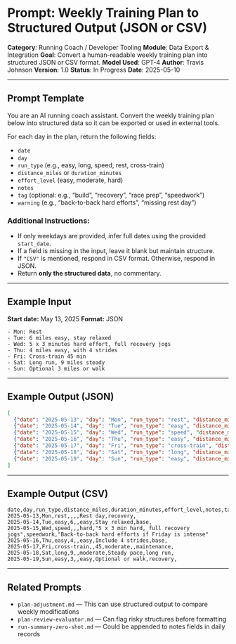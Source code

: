 # Prompt: Weekly Training Plan to Structured Output (JSON or CSV)

**Category**: Running Coach / Developer Tooling
**Module**: Data Export & Integration
**Goal**: Convert a human-readable weekly training plan into structured JSON or CSV format.
**Model Used**: GPT-4
**Author**: Travis Johnson
**Version**: 1.0
**Status**: In Progress
**Date**: 2025-05-10

---

## Prompt Template

You are an AI running coach assistant. Convert the weekly training plan below into structured data so it can be exported or used in external tools.

For each day in the plan, return the following fields:

* `date`
* `day`
* `run_type` (e.g., easy, long, speed, rest, cross-train)
* `distance_miles` or `duration_minutes`
* `effort_level` (easy, moderate, hard)
* `notes`
* `tag` (optional: e.g., “build”, “recovery”, “race prep”, “speedwork”)
* `warning` (e.g., “back-to-back hard efforts”, “missing rest day”)

### Additional Instructions:

* If only weekdays are provided, infer full dates using the provided `start_date`.
* If a field is missing in the input, leave it blank but maintain structure.
* If `"CSV"` is mentioned, respond in CSV format. Otherwise, respond in JSON.
* Return **only the structured data**, no commentary.

---

## Example Input

**Start date:** May 13, 2025
**Format:** JSON

```
- Mon: Rest
- Tue: 6 miles easy, stay relaxed
- Wed: 5 x 3 minutes hard effort, full recovery jogs
- Thu: 4 miles easy, with 4 strides
- Fri: Cross-train 45 min
- Sat: Long run, 9 miles steady
- Sun: Optional 3 miles or walk
```

---

## Example Output (JSON)

```json
[
  {"date": "2025-05-13", "day": "Mon", "run_type": "rest", "distance_miles": "", "duration_minutes": "", "effort_level": "easy", "notes": "Rest day", "tag": "recovery", "warning": ""},
  {"date": "2025-05-14", "day": "Tue", "run_type": "easy", "distance_miles": 6, "duration_minutes": "", "effort_level": "easy", "notes": "Stay relaxed", "tag": "base", "warning": ""},
  {"date": "2025-05-15", "day": "Wed", "run_type": "speed", "distance_miles": "", "duration_minutes": "", "effort_level": "hard", "notes": "5 x 3 min hard, full recovery jogs", "tag": "speedwork", "warning": "Back-to-back hard efforts if Friday is intense"},
  {"date": "2025-05-16", "day": "Thu", "run_type": "easy", "distance_miles": 4, "duration_minutes": "", "effort_level": "easy", "notes": "Include 4 strides", "tag": "base", "warning": ""},
  {"date": "2025-05-17", "day": "Fri", "run_type": "cross-train", "distance_miles": "", "duration_minutes": 45, "effort_level": "moderate", "notes": "", "tag": "maintenance", "warning": ""},
  {"date": "2025-05-18", "day": "Sat", "run_type": "long", "distance_miles": 9, "duration_minutes": "", "effort_level": "moderate", "notes": "Steady pace", "tag": "long run", "warning": ""},
  {"date": "2025-05-19", "day": "Sun", "run_type": "easy", "distance_miles": 3, "duration_minutes": "", "effort_level": "easy", "notes": "Optional or walk", "tag": "recovery", "warning": ""}
]
```

---

## Example Output (CSV)

```csv
date,day,run_type,distance_miles,duration_minutes,effort_level,notes,tag,warning
2025-05-13,Mon,rest,,,,Rest day,recovery,
2025-05-14,Tue,easy,6,,easy,Stay relaxed,base,
2025-05-15,Wed,speed,,,hard,"5 x 3 min hard, full recovery jogs",speedwork,"Back-to-back hard efforts if Friday is intense"
2025-05-16,Thu,easy,4,,easy,Include 4 strides,base,
2025-05-17,Fri,cross-train,,45,moderate,,maintenance,
2025-05-18,Sat,long,9,,moderate,Steady pace,long run,
2025-05-19,Sun,easy,3,,easy,Optional or walk,recovery,
```

---

## Related Prompts

* `plan-adjustment.md` — This can use structured output to compare weekly modifications
* `plan-review-evaluator.md` — Can flag risky structures before formatting
* `run-summary-zero-shot.md` — Could be appended to notes fields in daily records
